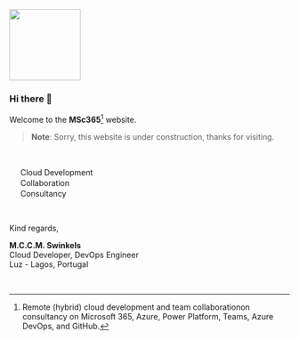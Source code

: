 <img src="https://user-images.githubusercontent.com/22813143/198872867-3341ca9a-7b17-439c-a536-cb9432d87d46.png" width="128">

### Hi there 👋

Welcome to the **MSc365**[^1] website.

> **Note**: Sorry, this website is under construction, thanks for visiting.

<br>

<img src="https://user-images.githubusercontent.com/22813143/198885640-38307b33-455d-4ff3-8bf9-7b1186dcde23.png" width="16"> Cloud Development  
<img src="https://user-images.githubusercontent.com/22813143/198885647-d7f09e5a-49a5-40aa-8f9b-9a18de95802b.png" width="16"> Collaboration  
<img src="https://user-images.githubusercontent.com/22813143/198885649-4aa6bceb-7c2d-4e56-b08c-db767da9a208.png" width="16"> Consultancy

<br>

Kind regards,  

**M.C.C.M. Swinkels**  
Cloud Developer, DevOps Engineer  
Luz - Lagos, Portugal

<br>

[^1]: Remote (hybrid) cloud development and team collaborationon consultancy on Microsoft 365, Azure, Power Platform, Teams, Azure DevOps, and GitHub.

<!--
**Here are some ideas to get you started:**

🙋‍♀️ A short introduction - what is your organization all about?
🌈 Contribution guidelines - how can the community get involved?
👩‍💻 Useful resources - where can the community find your docs? Is there anything else the community should know?
🍿 Fun facts - what does your team eat for breakfast?
🧙 Remember, you can do mighty things with the power of [Markdown](https://docs.github.com/github/writing-on-github/getting-started-with-writing-and-formatting-on-github/basic-writing-and-formatting-syntax)
-->

